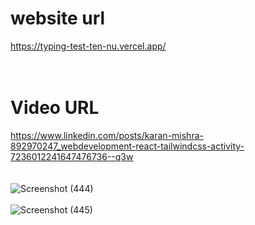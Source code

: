 # website url 
https://typing-test-ten-nu.vercel.app/
<br><br><br>
# Video URL 
https://www.linkedin.com/posts/karan-mishra-892970247_webdevelopment-react-tailwindcss-activity-7236012241647476736--q3w
<br><br><br>
![Screenshot (444)](https://github.com/user-attachments/assets/6465493b-8584-4392-adaa-aacd774eee3d)
<br><br>
![Screenshot (445)](https://github.com/user-attachments/assets/f9383a58-1f55-4646-936a-ea8e9f5e2589)
<br>
